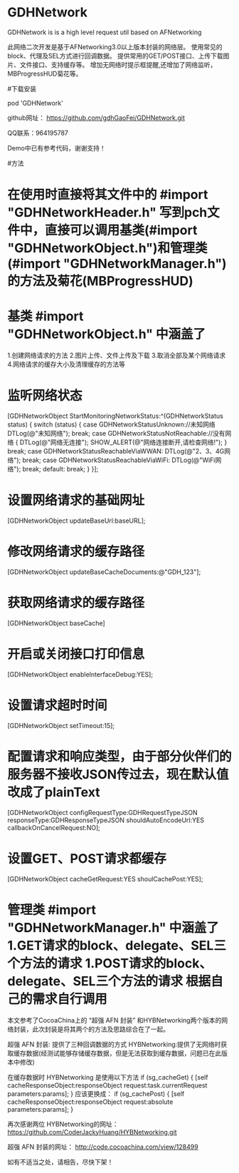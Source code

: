 # GDHNetwork
GDHNetwork is is a high level request util based on AFNetworking

此网络二次开发是基于AFNetworking3.0以上版本封装的网络层。
使用常见的block、代理及SEL方式进行回调数据。
提供常用的GET/POST接口、上传下载图片、文件接口、支持缓存等。
增加无网络时提示框提醒,还增加了网络监听，MBProgressHUD菊花等。

#下载安装

pod 'GDHNetwork'

github网址：
https://github.com/gdhGaoFei/GDHNetwork.git

QQ联系：964195787

Demo中已有参考代码，谢谢支持！

#方法
# 在使用时直接将其文件中的 #import "GDHNetworkHeader.h" 写到pch文件中，直接可以调用基类(#import "GDHNetworkObject.h")和管理类(#import "GDHNetworkManager.h")的方法及菊花(MBProgressHUD)

# 基类 #import "GDHNetworkObject.h" 中涵盖了 
1.创建网络请求的方法
2.图片上传、文件上传及下载
3.取消全部及某个网络请求
4.网络请求的缓存大小及清理缓存的方法等

# 监听网络状态
[GDHNetworkObject StartMonitoringNetworkStatus:^(GDHNetworkStatus status) {
switch (status) {
case GDHNetworkStatusUnknown://未知网络
DTLog(@"未知网络");
break;
case GDHNetworkStatusNotReachable://没有网络
{
DTLog(@"网络无连接");
SHOW_ALERT(@"网络连接断开,请检查网络!");
}
break;
case GDHNetworkStatusReachableViaWWAN:
DTLog(@"2、3、4G网络");
break;
case GDHNetworkStatusReachableViaWiFi:
DTLog(@"WiFi网络");
break;
default:
break;
}
}];
# 设置网络请求的基础网址
[GDHNetworkObject updateBaseUrl:baseURL];

# 修改网络请求的缓存路径
[GDHNetworkObject updateBaseCacheDocuments:@"GDH_123"];

# 获取网络请求的缓存路径
[GDHNetworkObject baseCache]

# 开启或关闭接口打印信息
[GDHNetworkObject enableInterfaceDebug:YES];

# 设置请求超时时间
[GDHNetworkObject setTimeout:15];

# 配置请求和响应类型，由于部分伙伴们的服务器不接收JSON传过去，现在默认值改成了plainText
[GDHNetworkObject configRequestType:GDHRequestTypeJSON
responseType:GDHResponseTypeJSON
shouldAutoEncodeUrl:YES
callbackOnCancelRequest:NO];

# 设置GET、POST请求都缓存
[GDHNetworkObject cacheGetRequest:YES shoulCachePost:YES];


# 管理类 #import "GDHNetworkManager.h" 中涵盖了   1.GET请求的block、delegate、SEL三个方法的请求  1.POST请求的block、delegate、SEL三个方法的请求  根据自己的需求自行调用
















本文参考了CocoaChina上的 “超强 AFN 封装” 和HYBNetworking两个版本的网络封装，此次封装是将其两个的方法及思路综合在了一起。

超强 AFN 封装: 提供了三种回调数据的方式 
HYBNetworking:提供了无网络时获取缓存数据(经测试能够存储缓存数据，但是无法获取到缓存数据，问题已在此版本中修改)

在缓存数据时 HYBNetworking 是使用以下方法
if (sg_cacheGet) {
[self cacheResponseObject:responseObject request:task.currentRequest parameters:params];
}
应该更换成：
if (sg_cachePost) {
[self cacheResponseObject:responseObject request:absolute  parameters:params];
}

再次感谢两位
HYBNetworking的网址：
https://github.com/CoderJackyHuang/HYBNetworking.git

超强 AFN 封装的网址：
http://code.cocoachina.com/view/128499


如有不适当之处，请相告，尽快下架！
